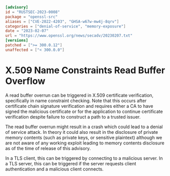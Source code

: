 ```toml
[advisory]
id = "RUSTSEC-2023-0008"
package = "openssl-src"
aliases = ["CVE-2022-4203", "GHSA-w67w-mw4j-8qrv"]
categories = ["denial-of-service", "memory-exposure"]
date = "2023-02-07"
url = "https://www.openssl.org/news/secadv/20230207.txt"
[versions]
patched = [">= 300.0.12"]
unaffected = ["< 300.0.0"]
```

# X.509 Name Constraints Read Buffer Overflow

A read buffer overrun can be triggered in X.509 certificate verification,
specifically in name constraint checking. Note that this occurs
after certificate chain signature verification and requires either a
CA to have signed the malicious certificate or for the application to
continue certificate verification despite failure to construct a path
to a trusted issuer.

The read buffer overrun might result in a crash which could lead to
a denial of service attack. In theory it could also result in the disclosure
of private memory contents (such as private keys, or sensitive plaintext)
although we are not aware of any working exploit leading to memory
contents disclosure as of the time of release of this advisory.

In a TLS client, this can be triggered by connecting to a malicious
server. In a TLS server, this can be triggered if the server requests
client authentication and a malicious client connects.
